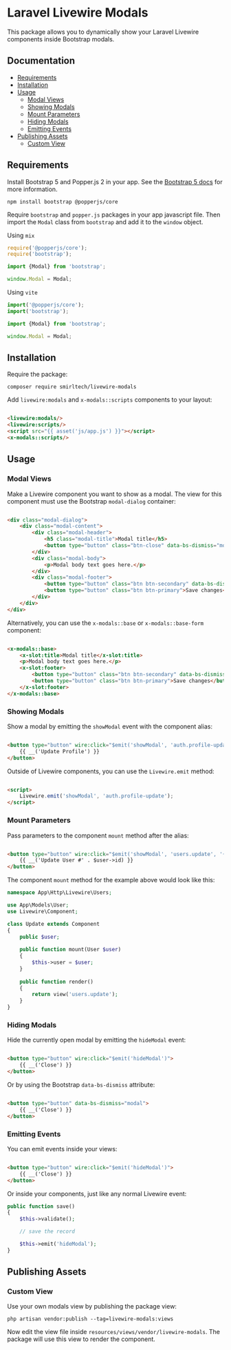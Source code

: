 # Laravel Livewire Modals

This package allows you to dynamically show your Laravel Livewire components inside Bootstrap modals.

## Documentation

- [Requirements](#requirements)
- [Installation](#installation)
- [Usage](#usage)
    - [Modal Views](#modal-views)
    - [Showing Modals](#showing-modals)
    - [Mount Parameters](#mount-parameters)
    - [Hiding Modals](#hiding-modals)
    - [Emitting Events](#emitting-events)
- [Publishing Assets](#publishing-assets)
    - [Custom View](#custom-view)

## Requirements

Install Bootstrap 5 and Popper.js 2 in your app. See
the [Bootstrap 5 docs](https://getbootstrap.com/docs/5.0/getting-started/introduction/#js) for more information.

  ```console
  npm install bootstrap @popperjs/core
  ```

Require `bootstrap` and `popper.js` packages in your
app javascript file. Then import the `Modal` class from `bootstrap` and add it to the `window` object.

Using `mix`

  ```javascript
  require('@popperjs/core');
require('bootstrap');

import {Modal} from 'bootstrap';

window.Modal = Modal;
  ```

Using `vite`

  ```javascript
  import('@popperjs/core');
import('bootstrap');

import {Modal} from 'bootstrap';

window.Modal = Modal;
  ```

## Installation

Require the package:

```console
composer require smirltech/livewire-modals
```

Add `livewire:modals` and `x-modals::scripts` components to your layout:

```html

<livewire:modals/>
<livewire:scripts/>
<script src="{{ asset('js/app.js') }}"></script>
<x-modals::scripts/>
```

## Usage

### Modal Views

Make a Livewire component you want to show as a modal. The view for this component must use the Bootstrap `modal-dialog`
container:

```html

<div class="modal-dialog">
    <div class="modal-content">
        <div class="modal-header">
            <h5 class="modal-title">Modal title</h5>
            <button type="button" class="btn-close" data-bs-dismiss="modal" aria-label="Close"></button>
        </div>
        <div class="modal-body">
            <p>Modal body text goes here.</p>
        </div>
        <div class="modal-footer">
            <button type="button" class="btn btn-secondary" data-bs-dismiss="modal">Close</button>
            <button type="button" class="btn btn-primary">Save changes</button>
        </div>
    </div>
</div>
```

Alternatively, you can use the `x-modals::base` or `x-modals::base-form` component:

```html

<x-modals::base>
    <x-slot:title>Modal title</x-slot:title>
    <p>Modal body text goes here.</p>
    <x-slot:footer>
        <button type="button" class="btn btn-secondary" data-bs-dismiss="modal">Close</button>
        <button type="button" class="btn btn-primary">Save changes</button>
    </x-slot:footer>
</x-modals::base>
```

### Showing Modals

Show a modal by emitting the `showModal` event with the component alias:

```html

<button type="button" wire:click="$emit('showModal', 'auth.profile-update')">
    {{ __('Update Profile') }}
</button>
```

Outside of Livewire components, you can use the `Livewire.emit` method:

```html

<script>
    Livewire.emit('showModal', 'auth.profile-update');
</script>
```

### Mount Parameters

Pass parameters to the component `mount` method after the alias:

```html

<button type="button" wire:click="$emit('showModal', 'users.update', '{{ $user->id }}')">
    {{ __('Update User #' . $user->id) }}
</button>
```

The component `mount` method for the example above would look like this:

```php
namespace App\Http\Livewire\Users;

use App\Models\User;
use Livewire\Component;

class Update extends Component
{
    public $user;
    
    public function mount(User $user)
    {
        $this->user = $user;
    }
    
    public function render()
    {
        return view('users.update');
    }
}
```

### Hiding Modals

Hide the currently open modal by emitting the `hideModal` event:

```html

<button type="button" wire:click="$emit('hideModal')">
    {{ __('Close') }}
</button>
```

Or by using the Bootstrap `data-bs-dismiss` attribute:

```html

<button type="button" data-bs-dismiss="modal">
    {{ __('Close') }}
</button>
```

### Emitting Events

You can emit events inside your views:

```html

<button type="button" wire:click="$emit('hideModal')">
    {{ __('Close') }}
</button>
```

Or inside your components, just like any normal Livewire event:

```php
public function save()
{
    $this->validate();

    // save the record

    $this->emit('hideModal');
}
```

## Publishing Assets

### Custom View

Use your own modals view by publishing the package view:

```console
php artisan vendor:publish --tag=livewire-modals:views
```

Now edit the view file inside `resources/views/vendor/livewire-modals`. The package will use this view to render the
component.
